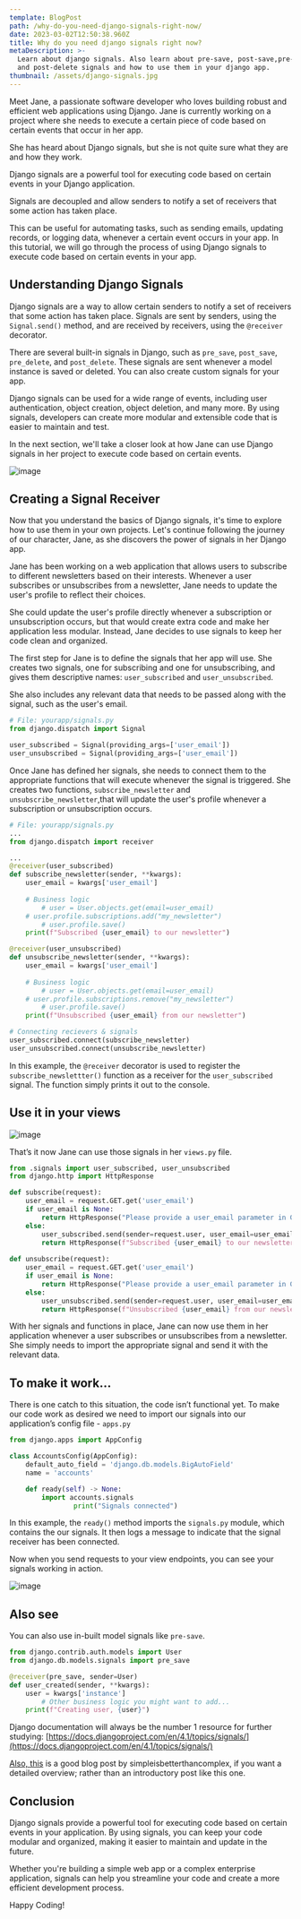 ```yaml
---
template: BlogPost
path: /why-do-you-need-django-signals-right-now/
date: 2023-03-02T12:50:38.960Z
title: Why do you need django signals right now?
metaDescription: >-
  Learn about django signals. Also learn about pre-save, post-save,pre-delete
  and post-delete signals and how to use them in your django app.
thumbnail: /assets/django-signals.jpg
---
```

Meet Jane, a passionate software developer who loves building robust and efficient web applications using Django. Jane is currently working on a project where she needs to execute a certain piece of code based on certain events that occur in her app.

She has heard about Django signals, but she is not quite sure what they are and how they work.

Django signals are a powerful tool for executing code based on certain events in your Django application. 

Signals are decoupled and allow senders to notify a set of receivers that some action has taken place. 

This can be useful for automating tasks, such as sending emails, updating records, or logging data, whenever a certain event occurs in your app. In this tutorial, we will go through the process of using Django signals to execute code based on certain events in your app.

## Understanding Django Signals

Django signals are a way to allow certain senders to notify a set of receivers that some action has taken place. Signals are sent by senders, using the `Signal.send()` method, and are received by receivers, using the `@receiver` decorator.

There are several built-in signals in Django, such as `pre_save`, `post_save`, `pre_delete`, and `post_delete`. These signals are sent whenever a model instance is saved or deleted. You can also create custom signals for your app.

Django signals can be used for a wide range of events, including user authentication, object creation, object deletion, and many more. By using signals, developers can create more modular and extensible code that is easier to maintain and test.

In the next section, we'll take a closer look at how Jane can use Django signals in her project to execute code based on certain events.

![image](https://user-images.githubusercontent.com/55938019/222434653-3035eace-fb31-4d9b-b31d-aca771956593.png)

## Creating a Signal Receiver

Now that you understand the basics of Django signals, it's time to explore how to use them in your own projects. Let's continue following the journey of our character, Jane, as she discovers the power of signals in her Django app.

Jane has been working on a web application that allows users to subscribe to different newsletters based on their interests. Whenever a user subscribes or unsubscribes from a newsletter, Jane needs to update the user's profile to reflect their choices. 

She could update the user's profile directly whenever a subscription or unsubscription occurs, but that would create extra code and make her application less modular. Instead, Jane decides to use signals to keep her code clean and organized.

The first step for Jane is to define the signals that her app will use. She creates two signals, one for subscribing and one for unsubscribing, and gives them descriptive names: `user_subscribed`
 and `user_unsubscribed`.

She also includes any relevant data that needs to be passed along with the signal, such as the user's email.

```python
# File: yourapp/signals.py
from django.dispatch import Signal

user_subscribed = Signal(providing_args=['user_email'])
user_unsubscribed = Signal(providing_args=['user_email'])
```

Once Jane has defined her signals, she needs to connect them to the appropriate functions that will execute whenever the signal is triggered. She creates two functions, `subscribe_newsletter` and `unsubscribe_newsletter`,that will update the user's profile whenever a subscription or unsubscription occurs.

```python
# File: yourapp/signals.py
...
from django.dispatch import receiver

...
@receiver(user_subscribed)
def subscribe_newsletter(sender, **kwargs):
    user_email = kwargs['user_email']
    
    # Business logic
		# user = User.objects.get(email=user_email)
    # user.profile.subscriptions.add("my_newsletter")
		# user.profile.save()
    print(f"Subscribed {user_email} to our newsletter")

@receiver(user_unsubscribed)
def unsubscribe_newsletter(sender, **kwargs):
    user_email = kwargs['user_email']
    
    # Business logic
		# user = User.objects.get(email=user_email)
    # user.profile.subscriptions.remove("my_newsletter")
		# user.profile.save()
    print(f"Unsubscribed {user_email} from our newsletter")

# Connecting recievers & signals
user_subscribed.connect(subscribe_newsletter)
user_unsubscribed.connect(unsubscribe_newsletter)
```

In this example, the `@receiver` decorator is used to register the `subscribe_newslettter()` function as a receiver for the `user_subscribed` signal. The function simply prints it out to the console.

## Use it in your views

![image](https://user-images.githubusercontent.com/55938019/222434985-dc0ffeb6-a5a4-4804-8873-2a49d35e34b6.png)

That’s it now Jane can use those signals in her `views.py` file.

```python
from .signals import user_subscribed, user_unsubscribed
from django.http import HttpResponse

def subscribe(request):
    user_email = request.GET.get('user_email')
    if user_email is None:
        return HttpResponse("Please provide a user_email parameter in GET request.")
    else:
        user_subscribed.send(sender=request.user, user_email=user_email)
        return HttpResponse(f"Subscribed {user_email} to our newsletter.")
    
def unsubscribe(request):
    user_email = request.GET.get('user_email')
    if user_email is None:
        return HttpResponse("Please provide a user_email parameter in GET request.")
    else:
        user_unsubscribed.send(sender=request.user, user_email=user_email)
        return HttpResponse(f"Unsubscribed {user_email} from our newsletter.")
```

With her signals and functions in place, Jane can now use them in her application whenever a user subscribes or unsubscribes from a newsletter. She simply needs to import the appropriate signal and send it with the relevant data.

## To make it work…

There is one catch to this situation, the code isn’t functional yet. To make our code work as desired we need to import our signals into our application’s config file - `apps.py`

```python
from django.apps import AppConfig

class AccountsConfig(AppConfig):
    default_auto_field = 'django.db.models.BigAutoField'
    name = 'accounts'

    def ready(self) -> None:
        import accounts.signals
				print("Signals connected")
```

In this example, the `ready()` method imports the `signals.py` module, which contains the our signals. It then logs a message to indicate that the signal receiver has been connected.

Now when you send requests to your view endpoints, you can see your signals working in action.  

![image](https://user-images.githubusercontent.com/55938019/222435149-314a4b23-23a8-4297-9018-10fac838b122.png)

## Also see

You can also use in-built model signals like `pre-save`.

```python
from django.contrib.auth.models import User
from django.db.models.signals import pre_save

@receiver(pre_save, sender=User)
def user_created(sender, **kwargs):
    user = kwargs['instance']
		# Other business logic you might want to add...
    print(f"Creating user, {user}")
```

Django documentation will always be the number 1 resource for further studying: [https://docs.djangoproject.com/en/4.1/topics/signals/](https://docs.djangoproject.com/en/4.1/topics/signals/)

[Also, this](https://simpleisbetterthancomplex.com/tutorial/2016/07/28/how-to-create-django-signals.html) is a good blog post by simpleisbetterthancomplex, if you want a detailed overview; rather than an introductory post like this one. 

## Conclusion

Django signals provide a powerful tool for executing code based on certain events in your application. By using signals, you can keep your code modular and organized, making it easier to maintain and update in the future. 

Whether you're building a simple web app or a complex enterprise application, signals can help you streamline your code and create a more efficient development process.

Happy Coding!
